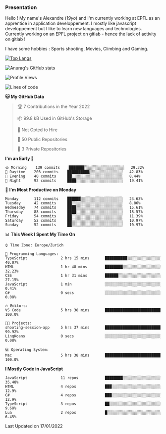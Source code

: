 ### Presentation

Hello ! My name's Alexandre (_19yo_) and I'm currently working at EPFL as an apprentice in application developpement. I mostly like javascript developpement but I like to learn new languages and technologies. Currently working on an EPFL project on gitlab - hence the lack of activity on gitlab !

I have some hobbies : Sports shooting, Movies, Climbing and Gaming.

[![Top Langs](https://github-readme-stats.vercel.app/api/top-langs/?username=jaavlex&layout=compact&langs_count=8&theme=react)](https://github.com/anuraghazra/github-readme-stats)

[![Anurag's GitHub stats](https://github-readme-stats.vercel.app/api?username=jaavlex&theme=react&show_icons=true&count_private=true)](https://github.com/anuraghazra/github-readme-stats)

<!--START_SECTION:waka-->
![Profile Views](http://img.shields.io/badge/Profile%20Views-0-blue)

![Lines of code](https://img.shields.io/badge/From%20Hello%20World%20I%27ve%20Written-183%20Thousand%20lines%20of%20code-blue)

**🐱 My GitHub Data** 

> 🏆 7 Contributions in the Year 2022
 > 
> 📦 99.8 kB Used in GitHub's Storage 
 > 
> 🚫 Not Opted to Hire
 > 
> 📜 50 Public Repositories 
 > 
> 🔑 3 Private Repositories  
 > 
**I'm an Early 🐤** 

```text
🌞 Morning    139 commits    ███████░░░░░░░░░░░░░░░░░░   29.32% 
🌆 Daytime    203 commits    ██████████░░░░░░░░░░░░░░░   42.83% 
🌃 Evening    40 commits     ██░░░░░░░░░░░░░░░░░░░░░░░   8.44% 
🌙 Night      92 commits     ████░░░░░░░░░░░░░░░░░░░░░   19.41%

```
📅 **I'm Most Productive on Monday** 

```text
Monday       112 commits    ██████░░░░░░░░░░░░░░░░░░░   23.63% 
Tuesday      42 commits     ██░░░░░░░░░░░░░░░░░░░░░░░   8.86% 
Wednesday    74 commits     ████░░░░░░░░░░░░░░░░░░░░░   15.61% 
Thursday     88 commits     ████░░░░░░░░░░░░░░░░░░░░░   18.57% 
Friday       54 commits     ██░░░░░░░░░░░░░░░░░░░░░░░   11.39% 
Saturday     52 commits     ██░░░░░░░░░░░░░░░░░░░░░░░   10.97% 
Sunday       52 commits     ██░░░░░░░░░░░░░░░░░░░░░░░   10.97%

```


📊 **This Week I Spent My Time On** 

```text
⌚︎ Time Zone: Europe/Zurich

💬 Programming Languages: 
TypeScript               2 hrs 15 mins       ██████████░░░░░░░░░░░░░░░   40.07% 
HTML                     1 hr 48 mins        ████████░░░░░░░░░░░░░░░░░   32.23% 
CSS                      1 hr 31 mins        ██████░░░░░░░░░░░░░░░░░░░   27.15% 
JavaScript               1 min               ░░░░░░░░░░░░░░░░░░░░░░░░░   0.41% 
C#                       0 secs              ░░░░░░░░░░░░░░░░░░░░░░░░░   0.08%

🔥 Editors: 
VS Code                  5 hrs 38 mins       █████████████████████████   100.0%

🐱‍💻 Projects: 
shooting-session-app     5 hrs 37 mins       █████████████████████████   99.92% 
LinqKoans                0 secs              ░░░░░░░░░░░░░░░░░░░░░░░░░   0.08%

💻 Operating System: 
Mac                      5 hrs 38 mins       █████████████████████████   100.0%

```

**I Mostly Code in JavaScript** 

```text
JavaScript               11 repos            ████████░░░░░░░░░░░░░░░░░   35.48% 
HTML                     4 repos             ███░░░░░░░░░░░░░░░░░░░░░░   12.9% 
C#                       4 repos             ███░░░░░░░░░░░░░░░░░░░░░░   12.9% 
TypeScript               3 repos             ██░░░░░░░░░░░░░░░░░░░░░░░   9.68% 
Lua                      2 repos             █░░░░░░░░░░░░░░░░░░░░░░░░   6.45%

```



 Last Updated on 17/01/2022
<!--END_SECTION:waka-->
